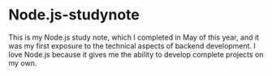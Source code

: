 # Node.js-studynote
This is my Node.js study note, which I completed in May of this year, and it was my first exposure to the technical aspects of backend development. I love Node.js because it gives me the ability to develop complete projects on my own.
